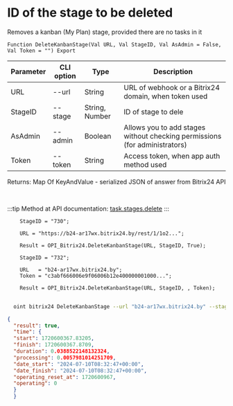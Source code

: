 ﻿---
sidebar_position: 3
---

# ID of the stage to be deleted
 Removes a kanban (My Plan) stage, provided there are no tasks in it



`Function DeleteKanbanStage(Val URL, Val StageID, Val AsAdmin = False, Val Token = "") Export`

  | Parameter | CLI option | Type | Description |
  |-|-|-|-|
  | URL | --url | String | URL of webhook or a Bitrix24 domain, when token used |
  | StageID | --stage | String, Number | ID of stage to dele |
  | AsAdmin | --admin | Boolean | Allows you to add stages without checking permissions (for administrators) |
  | Token | --token | String | Access token, when app auth method used |

  
  Returns:  Map Of KeyAndValue - serialized JSON of answer from Bitrix24 API

<br/>

:::tip
Method at API documentation: [task.stages.delete](https://dev.1c-bitrix.ru/rest_help/tasks/task/kanban/task_stages_delete.php)
:::
<br/>


```bsl title="Code example"
    StageID = "730";

    URL = "https://b24-ar17wx.bitrix24.by/rest/1/1o2...";

    Result = OPI_Bitrix24.DeleteKanbanStage(URL, StageID, True);

    StageID = "732";

    URL   = "b24-ar17wx.bitrix24.by";
    Token = "c3abf666006e9f06006b12e400000001000...";

    Result = OPI_Bitrix24.DeleteKanbanStage(URL, StageID, , Token);
```



```sh title="CLI command example"
    
  oint bitrix24 DeleteKanbanStage --url "b24-ar17wx.bitrix24.by" --stage "320" --admin %admin% --token "fe3fa966006e9f06006b12e400000001000..."

```

```json title="Result"
{
  "result": true,
  "time": {
  "start": 1720600367.83205,
  "finish": 1720600367.8709,
  "duration": 0.0388522148132324,
  "processing": 0.0057981014251709,
  "date_start": "2024-07-10T08:32:47+00:00",
  "date_finish": "2024-07-10T08:32:47+00:00",
  "operating_reset_at": 1720600967,
  "operating": 0
  }
  }
```
